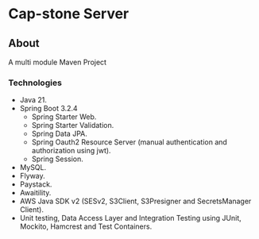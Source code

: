 # Cap-stone Server

## About
A multi module Maven Project

### Technologies
* Java 21.
* Spring Boot 3.2.4
    * Spring Starter Web.
    * Spring Starter Validation.
    * Spring Data JPA.
    * Spring Oauth2 Resource Server (manual authentication and authorization using jwt).
    * Spring Session.
* MySQL.
* Flyway.
* Paystack.
* Awaitility.
* AWS Java SDK v2 (SESv2, S3Client, S3Presigner and SecretsManager Client).
* Unit testing, Data Access Layer and Integration Testing using JUnit, Mockito, Hamcrest and Test Containers.